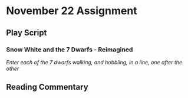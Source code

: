 # November 22 Assignment

## Play Script

### Snow White and the 7 Dwarfs - Reimagined

_Enter each of the 7 dwarfs walking, and hobbling, in a line, one after the other_




## Reading Commentary
